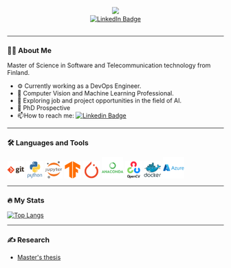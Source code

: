 <div id="header" align="center">
  <img src="https://media.giphy.com/media/3kPDmoWdBpQPNhCnUG/giphy.gif" width="200"/>
  <div id="badges">
  <a href="https://www.linkedin.com/in/villemayra/">
    <img src="https://img.shields.io/badge/LinkedIn-blue?style=for-the-badge&logo=linkedin&logoColor=white" alt="LinkedIn Badge"/>
  </a>
</div>
<img src="https://komarev.com/ghpvc/?username=vikamayr&style=flat-square&color=blue" alt=""/>
</div>

---

### :man_technologist: About Me
Master of Science in Software and Telecommunication technology from Finland.
- :gear: Currently working as a DevOps Engineer.
- :toolbox: Computer Vision and Machine Learning Professional.
- :telescope: Exploring job and project opportunities in the field of AI.
- :green_book: PhD Prospective
- :mailbox:How to reach me: [![Linkedin Badge](https://img.shields.io/badge/message-blue?style=flat&logo=Linkedin&logoColor=white)](https://www.linkedin.com/in/villemayra/)

---

### :hammer_and_wrench: Languages and Tools
<div>
  <img src="https://github.com/devicons/devicon/blob/master/icons/git/git-original-wordmark.svg" title="Git" **alt="Git" width="40" height="40"/>
  <img src="https://github.com/devicons/devicon/blob/master/icons/python/python-original-wordmark.svg" title="Git" **alt="Git" width="40" height="40"/>
  <img src="https://github.com/devicons/devicon/blob/master/icons/jupyter/jupyter-original-wordmark.svg" title="Git" **alt="Git" width="40" height="40"/>
  <img src="https://github.com/devicons/devicon/blob/master/icons/tensorflow/tensorflow-original.svg" title="Git" **alt="Git" width="40" height="40"/>
  <img src="https://github.com/devicons/devicon/blob/master/icons/pytorch/pytorch-original.svg" title="Git" **alt="Git" width="40" height="40"/>
  <img src="https://github.com/devicons/devicon/blob/master/icons/anaconda/anaconda-original-wordmark.svg" title="Git" **alt="Git" width="50" height="50"/>
  <img src="https://github.com/devicons/devicon/blob/master/icons/opencv/opencv-original-wordmark.svg" title="Git" **alt="Git" width="40" height="40"/> 
  <img src="https://github.com/devicons/devicon/blob/master/icons/docker/docker-original-wordmark.svg" title="Git" **alt="Git" width="40" height="40"/>
  <img src="https://github.com/devicons/devicon/blob/master/icons/azure/azure-original-wordmark.svg" title="Git" **alt="Git" width="50" height="50"/>
</div>

---

### :fire: My Stats

[![Top Langs](https://github-readme-stats-git-masterrstaa-rickstaa.vercel.app/api/top-langs/?username=vikamayr&exclude_repo=project_ae&layout=compact&theme=vision-friendly-dark)](https://github.com/anuraghazra/github-readme-stats)

---

### :writing_hand: Research
- [Master's thesis](http://urn.fi/URN:NBN:fi:jyu-202206033060)
